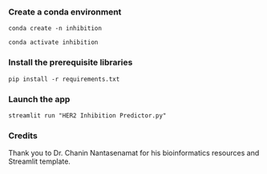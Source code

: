
### Create a conda environment
```
conda create -n inhibition

conda activate inhibition
```
### Install the prerequisite libraries
```
pip install -r requirements.txt
```

###  Launch the app
```
streamlit run "HER2 Inhibition Predictor.py"
```

###  Credits
Thank you to Dr. Chanin Nantasenamat for his bioinformatics resources and Streamlit template.
